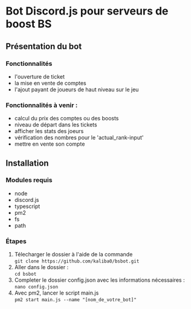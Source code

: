 # Bot Discord.js pour serveurs de boost BS


## Présentation du bot 

### Fonctionnalités
- l'ouverture de ticket
- la mise en vente de comptes
- l'ajout payant de joueurs de haut niveau sur le jeu

### Fonctionnalités à venir :
- calcul du prix des comptes ou des boosts
- niveau de départ dans les tickets
- afficher les stats des joeurs
- vérification des nombres pour le 'actual_rank-input'
- mettre en vente son compte


## Installation

### Modules requis 
- node
- discord.js
- typescript
- pm2
- fs
- path

### Étapes
1. Télecharger le dossier à l'aide de la commande <br>`git clone https://github.com/kaliba0/bsbot.git`
2. Aller dans le dossier : <br>`cd bsbot`
3. Completer le dossier config.json avec les informations nécessaires : <br> `nano config.json`
4. Avec pm2, lancer le script main.js <br> `pm2 start main.js --name "[nom_de_votre_bot]"`




